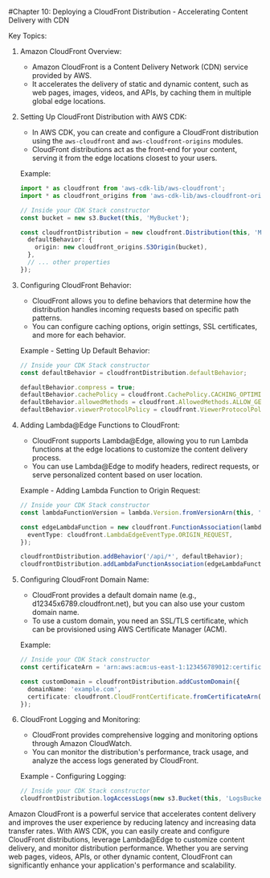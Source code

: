 #Chapter 10: Deploying a CloudFront Distribution - Accelerating Content Delivery with CDN

Key Topics:

1. Amazon CloudFront Overview:
   - Amazon CloudFront is a Content Delivery Network (CDN) service provided by AWS.
   - It accelerates the delivery of static and dynamic content, such as web pages, images, videos, and APIs, by caching them in multiple global edge locations.

2. Setting Up CloudFront Distribution with AWS CDK:
   - In AWS CDK, you can create and configure a CloudFront distribution using the `aws-cloudfront` and `aws-cloudfront-origins` modules.
   - CloudFront distributions act as the front-end for your content, serving it from the edge locations closest to your users.

   Example:
   ```typescript
   import * as cloudfront from 'aws-cdk-lib/aws-cloudfront';
   import * as cloudfront_origins from 'aws-cdk-lib/aws-cloudfront-origins';

   // Inside your CDK Stack constructor
   const bucket = new s3.Bucket(this, 'MyBucket');

   const cloudfrontDistribution = new cloudfront.Distribution(this, 'MyCloudFrontDistribution', {
     defaultBehavior: {
       origin: new cloudfront_origins.S3Origin(bucket),
     },
     // ... other properties
   });
   ```

3. Configuring CloudFront Behavior:
   - CloudFront allows you to define behaviors that determine how the distribution handles incoming requests based on specific path patterns.
   - You can configure caching options, origin settings, SSL certificates, and more for each behavior.

   Example - Setting Up Default Behavior:
   ```typescript
   // Inside your CDK Stack constructor
   const defaultBehavior = cloudfrontDistribution.defaultBehavior;

   defaultBehavior.compress = true;
   defaultBehavior.cachePolicy = cloudfront.CachePolicy.CACHING_OPTIMIZED;
   defaultBehavior.allowedMethods = cloudfront.AllowedMethods.ALLOW_GET_HEAD_OPTIONS;
   defaultBehavior.viewerProtocolPolicy = cloudfront.ViewerProtocolPolicy.REDIRECT_TO_HTTPS;
   ```

4. Adding Lambda@Edge Functions to CloudFront:
   - CloudFront supports Lambda@Edge, allowing you to run Lambda functions at the edge locations to customize the content delivery process.
   - You can use Lambda@Edge to modify headers, redirect requests, or serve personalized content based on user location.

   Example - Adding Lambda Function to Origin Request:
   ```typescript
   // Inside your CDK Stack constructor
   const lambdaFunctionVersion = lambda.Version.fromVersionArn(this, 'LambdaVersion', 'arn:aws:lambda:us-east-1:123456789012:function:my-lambda-function');

   const edgeLambdaFunction = new cloudfront.FunctionAssociation(lambdaFunctionVersion, {
     eventType: cloudfront.LambdaEdgeEventType.ORIGIN_REQUEST,
   });

   cloudfrontDistribution.addBehavior('/api/*', defaultBehavior);
   cloudfrontDistribution.addLambdaFunctionAssociation(edgeLambdaFunction);
   ```

5. Configuring CloudFront Domain Name:
   - CloudFront provides a default domain name (e.g., d12345x6789.cloudfront.net), but you can also use your custom domain name.
   - To use a custom domain, you need an SSL/TLS certificate, which can be provisioned using AWS Certificate Manager (ACM).

   Example:
   ```typescript
   // Inside your CDK Stack constructor
   const certificateArn = 'arn:aws:acm:us-east-1:123456789012:certificate/xxxxxxxx-xxxx-xxxx-xxxx-xxxxxxxxxxxx';

   const customDomain = cloudfrontDistribution.addCustomDomain({
     domainName: 'example.com',
     certificate: cloudfront.CloudFrontCertificate.fromCertificateArn(certificateArn),
   });
   ```

6. CloudFront Logging and Monitoring:
   - CloudFront provides comprehensive logging and monitoring options through Amazon CloudWatch.
   - You can monitor the distribution's performance, track usage, and analyze the access logs generated by CloudFront.

   Example - Configuring Logging:
   ```typescript
   // Inside your CDK Stack constructor
   cloudfrontDistribution.logAccessLogs(new s3.Bucket(this, 'LogsBucket'));
   ```

Amazon CloudFront is a powerful service that accelerates content delivery and improves the user experience by reducing latency and increasing data transfer rates. With AWS CDK, you can easily create and configure CloudFront distributions, leverage Lambda@Edge to customize content delivery, and monitor distribution performance. Whether you are serving web pages, videos, APIs, or other dynamic content, CloudFront can significantly enhance your application's performance and scalability.